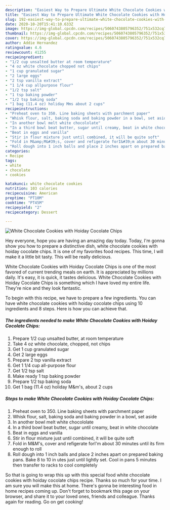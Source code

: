 ```yaml
---
description: "Easiest Way to Prepare Ultimate White Chocolate Cookies with Hoiday Cocolate Chips"
title: "Easiest Way to Prepare Ultimate White Chocolate Cookies with Hoiday Cocolate Chips"
slug: 192-easiest-way-to-prepare-ultimate-white-chocolate-cookies-with-hoiday-cocolate-chips
date: 2020-10-20T15:41:10.633Z
image: https://img-global.cpcdn.com/recipes/5060743805796352/751x532cq70/white-chocolate-cookies-with-hoiday-cocolate-chips-recipe-main-photo.jpg
thumbnail: https://img-global.cpcdn.com/recipes/5060743805796352/751x532cq70/white-chocolate-cookies-with-hoiday-cocolate-chips-recipe-main-photo.jpg
cover: https://img-global.cpcdn.com/recipes/5060743805796352/751x532cq70/white-chocolate-cookies-with-hoiday-cocolate-chips-recipe-main-photo.jpg
author: Addie Hernandez
ratingvalue: 4.6
reviewcount: 41255
recipeingredient:
- "1/2 cup unsalted butter at room temperature"
- "4 oz white chocolate chopped not chips"
- "1 cup granulated sugar"
- "2 large eggs"
- "2 tsp vanilla extract"
- "1 1/4 cup allpurpose flour"
- "1/2 tsp salt"
- "1 tsp baking powder"
- "1/2 tsp baking soda"
- "1 bag (11.4 oz) holiday Mms about 2 cups"
recipeinstructions:
- "Preheat oven to 350. Line baking sheets with parchment paper"
- "Whisk flour, salt, baking soda and baking powder in a bowl, set aside"
- "In another bowl melt white chocololate"
- "In a third bowl beat butter, sugar until creamy, beat in white chocolate"
- "Beat in eggs and vanilla"
- "Stir in flour mixture just until combined, it will be quite soft"
- "Fold in M&amp;M&#39;s, cover and refigerate forI&#39;m about 30 minutes until its firm enough to roll"
- "Roll dough into 1 inch balls and place 2 inches apart on prepared baking pans. Bake 8 to 10 in utes just until lightly set. Cool in pans 5 minutes then transfer to racks to cool completely"
categories:
- Recipe
tags:
- white
- chocolate
- cookies

katakunci: white chocolate cookies 
nutrition: 103 calories
recipecuisine: American
preptime: "PT10M"
cooktime: "PT45M"
recipeyield: "2"
recipecategory: Dessert

---
```



![White Chocolate Cookies with Hoiday Cocolate Chips](https://img-global.cpcdn.com/recipes/5060743805796352/751x532cq70/white-chocolate-cookies-with-hoiday-cocolate-chips-recipe-main-photo.jpg)

Hey everyone, hope you are having an amazing day today. Today, I'm gonna show you how to prepare a distinctive dish, white chocolate cookies with hoiday cocolate chips. It is one of my favorites food recipes. This time, I will make it a little bit tasty. This will be really delicious.



White Chocolate Cookies with Hoiday Cocolate Chips is one of the most favored of current trending meals on earth. It is appreciated by millions daily. It's easy, it is quick, it tastes delicious. White Chocolate Cookies with Hoiday Cocolate Chips is something which I have loved my entire life. They're nice and they look fantastic.


To begin with this recipe, we have to prepare a few ingredients. You can have white chocolate cookies with hoiday cocolate chips using 10 ingredients and 8 steps. Here is how you can achieve that.

<!--inarticleads1-->

##### The ingredients needed to make White Chocolate Cookies with Hoiday Cocolate Chips:

1. Prepare 1/2 cup unsalted butter, at room temperature
1. Take 4 oz white chocolate, chopped, not chips
1. Get 1 cup granulated sugar
1. Get 2 large eggs
1. Prepare 2 tsp vanilla extract
1. Get 1 1/4 cup all-purpose flour
1. Get 1/2 tsp salt
1. Make ready 1 tsp baking powder
1. Prepare 1/2 tsp baking soda
1. Get 1 bag (11.4 oz) holiday M&amp;m&#39;s, about 2 cups




<!--inarticleads2-->

##### Steps to make White Chocolate Cookies with Hoiday Cocolate Chips:

1. Preheat oven to 350. Line baking sheets with parchment paper
1. Whisk flour, salt, baking soda and baking powder in a bowl, set aside
1. In another bowl melt white chocololate
1. In a third bowl beat butter, sugar until creamy, beat in white chocolate
1. Beat in eggs and vanilla
1. Stir in flour mixture just until combined, it will be quite soft
1. Fold in M&amp;M&#39;s, cover and refigerate forI&#39;m about 30 minutes until its firm enough to roll
1. Roll dough into 1 inch balls and place 2 inches apart on prepared baking pans. Bake 8 to 10 in utes just until lightly set. Cool in pans 5 minutes then transfer to racks to cool completely




So that is going to wrap this up with this special food white chocolate cookies with hoiday cocolate chips recipe. Thanks so much for your time. I am sure you will make this at home. There's gonna be interesting food in home recipes coming up. Don't forget to bookmark this page on your browser, and share it to your loved ones, friends and colleague. Thanks again for reading. Go on get cooking!
